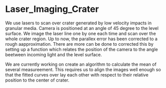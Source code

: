 # Laser_Imaging_Crater
We use lasers to scan over crater generated by low velocity impacts in granular media. Camera is positioned at an angle of 45 degree to the level surface.
We image the laser line one by one each time and scan over the whole crater region. Up to now, the parallex error has been corrected to a rough aapproximation. There are more can be done to corrected this by setting up a function which relates the position of the camera to the angle beetween incoming light and the level surface. 

We are currently working on create an algorithm to calculate the mean of several measureement. This requires us to align the images well enough so that the fitted curves over lay each other with respect to their relative position to the center of crater. 
